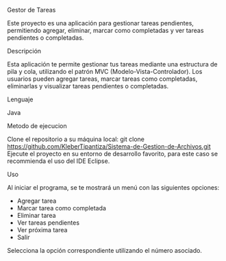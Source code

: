 Gestor de Tareas

Este proyecto es una aplicación para gestionar tareas pendientes, permitiendo agregar, eliminar, marcar como completadas y ver tareas pendientes o completadas.

Descripción

Esta aplicación te permite gestionar tus tareas mediante una estructura de pila y cola, utilizando el patrón MVC (Modelo-Vista-Controlador). Los usuarios pueden agregar tareas, marcar tareas como completadas, eliminarlas y visualizar tareas pendientes o completadas.

Lenguaje

Java

Metodo de ejecucion

Clone el repositorio a su máquina local:
git clone https://github.com/KleberTipantiza/Sistema-de-Gestion-de-Archivos.git
Ejecute el proyecto en su entorno de desarrollo favorito, para este caso se recommienda el uso del IDE Eclipse.

Uso

Al iniciar el programa, se te mostrará un menú con las siguientes opciones:

- Agregar tarea
- Marcar tarea como completada
- Eliminar tarea
- Ver tareas pendientes
- Ver próxima tarea
- Salir

Selecciona la opción correspondiente utilizando el número asociado.
